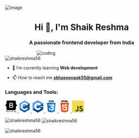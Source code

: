 

![image](https://github.com/ShaikReshma56/ShaikReshma56/assets/151609027/c0fefc42-acd9-4c8b-a0e9-d680a17e40b5)
<h1 align="center">Hi 👋, I'm Shaik Reshma</h1>
<h3 align="center">A passionate frontend developer from India</h3>
<img align="right"alt="coding"width="400"src="https://hyqsoft.com/wp-content/uploads/2021/10/MicrosoftTeams-image-60.png"

<p align="left"> <img src="https://komarev.com/ghpvc/?username=shaikreshma56&label=Profile%20views&color=0e75b6&style=flat" alt="shaikreshma56" /> </p>

- 🌱 I’m currently learning **Web development**

- 📫 How to reach me **skhaseenask55@gmail.com**



<h3 align="left">Languages and Tools:</h3>
<p align="left"> <a href="https://getbootstrap.com" target="_blank" rel="noreferrer"> <img src="https://raw.githubusercontent.com/devicons/devicon/master/icons/bootstrap/bootstrap-plain-wordmark.svg" alt="bootstrap" width="40" height="40"/> </a> <a href="https://www.cprogramming.com/" target="_blank" rel="noreferrer"> <img src="https://raw.githubusercontent.com/devicons/devicon/master/icons/c/c-original.svg" alt="c" width="40" height="40"/> </a> <a href="https://www.w3schools.com/cpp/" target="_blank" rel="noreferrer"> <img src="https://raw.githubusercontent.com/devicons/devicon/master/icons/cplusplus/cplusplus-original.svg" alt="cplusplus" width="40" height="40"/> </a> <a href="https://www.w3schools.com/css/" target="_blank" rel="noreferrer"> <img src="https://raw.githubusercontent.com/devicons/devicon/master/icons/css3/css3-original-wordmark.svg" alt="css3" width="40" height="40"/> </a> <a href="https://www.w3.org/html/" target="_blank" rel="noreferrer"> <img src="https://raw.githubusercontent.com/devicons/devicon/master/icons/html5/html5-original-wordmark.svg" alt="html5" width="40" height="40"/> </a> <a href="https://developer.mozilla.org/en-US/docs/Web/JavaScript" target="_blank" rel="noreferrer"> <img src="https://raw.githubusercontent.com/devicons/devicon/master/icons/javascript/javascript-original.svg" alt="javascript" width="40" height="40"/> </a> </p>

<p><img align="left" src="https://github-readme-stats.vercel.app/api/top-langs?username=shaikreshma56&show_icons=true&locale=en&layout=compact" alt="shaikreshma56" /></p>

<p>&nbsp;<img align="center" src="https://github-readme-stats.vercel.app/api?username=shaikreshma56&show_icons=true&locale=en" alt="shaikreshma56" /></p>

<p><img align="center" src="https://github-readme-streak-stats.herokuapp.com/?user=shaikreshma56&" alt="shaikreshma56" /></p>
